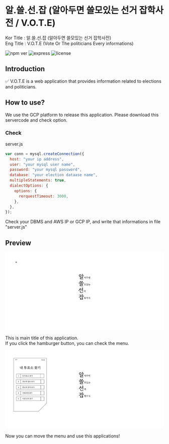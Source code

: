 # 알.쓸.선.잡 (알아두면 쓸모있는 선거 잡학사전 / V.O.T.E)
Kor Title : 알.쓸.선.잡 (알아두면 쓸모있는 선거 잡학사전)  
Eng Title : V.O.T.E (Vote Or The politicians Every informations) 


![npm ver](https://img.shields.io/badge/npm-7.13.0-01DF74)  ![express](https://img.shields.io/badge/express-4.17.1-088A68)  ![license](https://img.shields.io/badge/license-ISC-151515) 

## Introduction

:white_check_mark: V.O.T.E is a web application that provides information related to elections and politicians.

## How to use?

We use the GCP platform to release this application. Please download this servercode and check option.

### Check

server.js
```.js
var conn = mysql.createConnection({
  host: "your ip address",
  user: "your mysql user name",
  password: "your mysql password",
  database: "your election dataase name",
  multipleStatements: true,
  dialectOptions: {
    options: {
      rerquestTimeout: 3000,
    },
  },
});
```

Check your DBMS and AWS IP or GCP IP, and write that informations in file "server.js"

## Preview

![](https://github.com/ElectionInfo/electionInfo_server/blob/master/imgs/title1.png?raw=true)

This is main title of this application.  
If you click the hamburger button, you can check the menu.

![](https://github.com/ElectionInfo/electionInfo_server/blob/master/imgs/title2.png?raw=true)

Now you can move the menu and use this applications!
